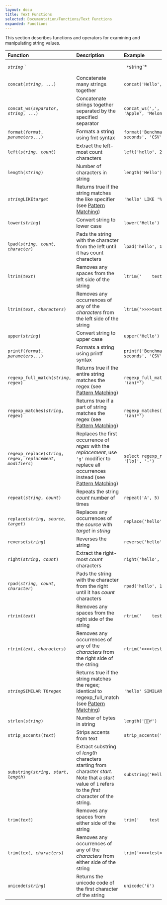 ```yaml
---
layout: docu
title: Text Functions
selected: Documentation/Functions/Text Functions
expanded: Functions
---
```

This section describes functions and operators for examining and manipulating string values.

| Function | Description | Example | Result |
|:---|:---|:---|:---|
| *`string`* `||` *`string`* | String concatenation | `'Duck' || 'DB'` | DuckDB |
| `concat(`*`string`*`, ...)` | Concatenate many strings together | `concat('Hello', ' ', 'World')` | Hello World |
| `concat_ws(`*`separator`*`, `*`string`*`, ...)` | Concatenate strings together separated by the specified separator | `concat_ws(',', 'Banana', 'Apple', 'Melon')` | Banana,Apple,Melon |
| `format(`*`format`*`, `*`parameters`*`...)` | Formats a string using fmt syntax | `format('Benchmark "{}" took {} seconds', 'CSV', 42)` | Benchmark "CSV" took 42 seconds |
| `left(`*`string`*`, `*`count`*`)`| Extract the left-most count characters | `left('hello', 2)` | he |
| `length(`*`string`*`)` | Number of characters in string | `length('Hello')` | 5 |
| *`string`*` LIKE `*`target`* | Returns true if the string matches the like specifier (see [Pattern Matching](/docs/sql/functions/patternmatching)) | `'hello' LIKE '%lo'` | true |
| `lower(`*`string`*`)` | Convert string to lower case | `lower('Hello')` | hello |
| `lpad(`*`string`*`, `*`count`*`, `*`character`*`)`| Pads the string  with the character from the left until it has count characters | `lpad('hello', 10, '>')` | >>>>>hello |
| `ltrim(`*`text`*`)`| Removes any spaces from the left side of the string | `ltrim('    test  ')` | test   |
| `ltrim(`*`text`*`, `*`characters`*`)`| Removes any occurrences of any of the *characters* from the left side of the string | `ltrim('>>>>test<<', '><')` | test<< |
| `upper(`*`string`*`)`| Convert string to upper case | `upper('Hello')` | HELLO |
| `printf(`*`format`*`, `*`parameters`*`...)` | Formats a string using printf syntax | `printf('Benchmark "%s" took %d seconds', 'CSV', 42)` | Benchmark "CSV" took 42 seconds |
| `regexp_full_match(`*`string`*`, `*`regex`*`)`| Returns true if the entire string matches the regex (see [Pattern Matching](/docs/sql/functions/patternmatching)) | `regexp_full_match('anabanana', '(an)*')` | false |
| `regexp_matches(`*`string`*`, `*`regex`*`)`| Returns true if a part of string matches the regex (see [Pattern Matching](/docs/sql/functions/patternmatching)) | `regexp_matches('anabanana', '(an)*')` | true |
| `regexp_replace(`*`string`*`, `*`regex`*`, `*`replacement`*`, `*`modifiers`*`)`| Replaces the first occurrence of *regex* with the *replacement*, use `'g'` modifier to replace all occurrences instead (see [Pattern Matching](/docs/sql/functions/patternmatching)) | `select regexp_replace('hello', '[lo]', '-')` | he-lo |
| `repeat(`*`string`*`, `*`count`*`)`| Repeats the string *count* number of times | `repeat('A', 5)` | AAAAA |
| `replace(`*`string`*`, `*`source`*`, `*`target`*`)`| Replaces any occurrences of the *source* with *target* in *string* | `replace('hello', 'l', '-')` | he--o |
| `reverse(`*`string`*`)`| Reverses the string | `reverse('hello')` | olleh |
| `right(`*`string`*`, `*`count`*`)`| Extract the right-most *count* characters | `right('hello', 3)` | llo |
| `rpad(`*`string`*`, `*`count`*`, `*`character`*`)`| Pads the string with the character from the right until it has *count* characters | `rpad('hello', 10, '<')` | hello<<<<< |
| `rtrim(`*`text`*`)`| Removes any spaces from the right side of the string | `rtrim('    test  ')` |     test |
| `rtrim(`*`text`*`, `*`characters`*`)`| Removes any occurrences of any of the *characters* from the right side of the string | `rtrim('>>>>test<<', '><')` | >>>>test |
| *`string`*` SIMILAR TO `*`regex`* | Returns true if the string matches the regex; identical to regexp_full_match (see [Pattern Matching](/docs/sql/functions/patternmatching)) | `'hello' SIMILAR TO 'l+'` | false |
| `strlen(`*`string`*`)` | Number of bytes in string | `length('🤦🏼‍♂️')` | 17 |
| `strip_accents(`*`text`*`)`| Strips accents from text | `strip_accents('mühleisen')` | muhleisen |
| `substring(`*`string`*`, `*`start`*`, `*`length`*`)` | Extract substring of *length* characters starting from character *start*. Note that a *start* value of `1` refers to the *first* character of the string. | `substring('Hello', 2, 2)` | el |
| `trim(`*`text`*`)`| Removes any spaces from either side of the string | `trim('    test  ')` | test |
| `trim(`*`text`*`, `*`characters`*`)`| Removes any occurrences of any of the *characters* from either side of the string | `trim('>>>>test<<', '><')` | test |
| `unicode(`*`string`*`)`| Returns the unicode code of the first character of the string | `unicode('ü')` | 252 |
